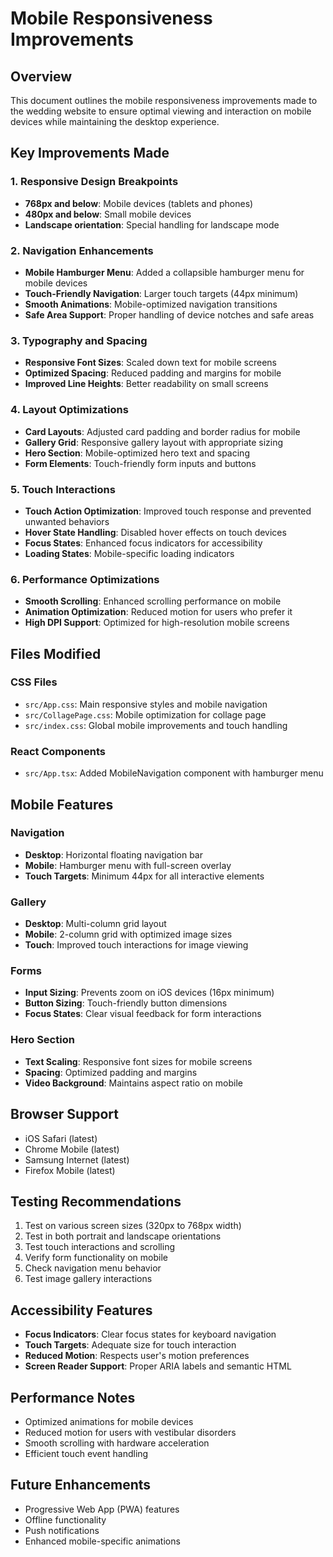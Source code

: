 # Mobile Responsiveness Improvements

## Overview
This document outlines the mobile responsiveness improvements made to the wedding website to ensure optimal viewing and interaction on mobile devices while maintaining the desktop experience.

## Key Improvements Made

### 1. Responsive Design Breakpoints
- **768px and below**: Mobile devices (tablets and phones)
- **480px and below**: Small mobile devices
- **Landscape orientation**: Special handling for landscape mode

### 2. Navigation Enhancements
- **Mobile Hamburger Menu**: Added a collapsible hamburger menu for mobile devices
- **Touch-Friendly Navigation**: Larger touch targets (44px minimum)
- **Smooth Animations**: Mobile-optimized navigation transitions
- **Safe Area Support**: Proper handling of device notches and safe areas

### 3. Typography and Spacing
- **Responsive Font Sizes**: Scaled down text for mobile screens
- **Optimized Spacing**: Reduced padding and margins for mobile
- **Improved Line Heights**: Better readability on small screens

### 4. Layout Optimizations
- **Card Layouts**: Adjusted card padding and border radius for mobile
- **Gallery Grid**: Responsive gallery layout with appropriate sizing
- **Hero Section**: Mobile-optimized hero text and spacing
- **Form Elements**: Touch-friendly form inputs and buttons

### 5. Touch Interactions
- **Touch Action Optimization**: Improved touch response and prevented unwanted behaviors
- **Hover State Handling**: Disabled hover effects on touch devices
- **Focus States**: Enhanced focus indicators for accessibility
- **Loading States**: Mobile-specific loading indicators

### 6. Performance Optimizations
- **Smooth Scrolling**: Enhanced scrolling performance on mobile
- **Animation Optimization**: Reduced motion for users who prefer it
- **High DPI Support**: Optimized for high-resolution mobile screens

## Files Modified

### CSS Files
- `src/App.css`: Main responsive styles and mobile navigation
- `src/CollagePage.css`: Mobile optimization for collage page
- `src/index.css`: Global mobile improvements and touch handling

### React Components
- `src/App.tsx`: Added MobileNavigation component with hamburger menu

## Mobile Features

### Navigation
- **Desktop**: Horizontal floating navigation bar
- **Mobile**: Hamburger menu with full-screen overlay
- **Touch Targets**: Minimum 44px for all interactive elements

### Gallery
- **Desktop**: Multi-column grid layout
- **Mobile**: 2-column grid with optimized image sizes
- **Touch**: Improved touch interactions for image viewing

### Forms
- **Input Sizing**: Prevents zoom on iOS devices (16px minimum)
- **Button Sizing**: Touch-friendly button dimensions
- **Focus States**: Clear visual feedback for form interactions

### Hero Section
- **Text Scaling**: Responsive font sizes for mobile screens
- **Spacing**: Optimized padding and margins
- **Video Background**: Maintains aspect ratio on mobile

## Browser Support
- iOS Safari (latest)
- Chrome Mobile (latest)
- Samsung Internet (latest)
- Firefox Mobile (latest)

## Testing Recommendations
1. Test on various screen sizes (320px to 768px width)
2. Test in both portrait and landscape orientations
3. Test touch interactions and scrolling
4. Verify form functionality on mobile
5. Check navigation menu behavior
6. Test image gallery interactions

## Accessibility Features
- **Focus Indicators**: Clear focus states for keyboard navigation
- **Touch Targets**: Adequate size for touch interaction
- **Reduced Motion**: Respects user's motion preferences
- **Screen Reader Support**: Proper ARIA labels and semantic HTML

## Performance Notes
- Optimized animations for mobile devices
- Reduced motion for users with vestibular disorders
- Smooth scrolling with hardware acceleration
- Efficient touch event handling

## Future Enhancements
- Progressive Web App (PWA) features
- Offline functionality
- Push notifications
- Enhanced mobile-specific animations 